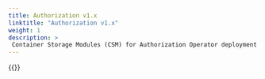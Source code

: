 ```yaml
---
title: Authorization v1.x
linktitle: "Authorization v1.x"
weight: 1
description: >
 Container Storage Modules (CSM) for Authorization Operator deployment
--- 
```


{{<include file="content/v2/getting-started/installation/operator/modules/authorizationv1-x.md">}}
